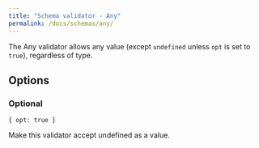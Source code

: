 ```yaml
---
title: "Schema validator - Any"
permalink: /docs/schemas/any/
---
```


The Any validator allows any value (except `undefined` unless `opt` is set to `true`), regardless of type.

## Options

### Optional

```
{ opt: true }
```

Make this validator accept undefined as a value.
